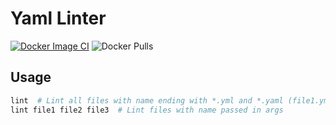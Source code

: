 # Yaml Linter

[![Docker Image CI](https://github.com/IsaevTech/linter-yamllint/actions/workflows/docker-image.yml/badge.svg)](https://github.com/IsaevTech/linter-yamllint/actions/workflows/docker-image.yml)
![Docker Pulls](https://img.shields.io/docker/pulls/ismv/linter-yamllint)

## Usage

```bash
lint  # Lint all files with name ending with *.yml and *.yaml (file1.yml file2.yaml)
lint file1 file2 file3  # Lint files with name passed in args
```
